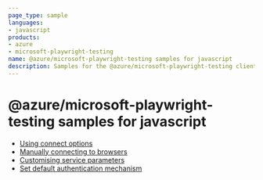 ```yaml
---
page_type: sample
languages:
- javascript
products:
- azure
- microsoft-playwright-testing
name: @azure/microsoft-playwright-testing samples for javascript
description: Samples for the @azure/microsoft-playwright-testing client library
---
```


# @azure/microsoft-playwright-testing samples for javascript

- [Using connect options](./using-connect-options//README.md)
- [Manually connecting to browsers](./manually-connecting-to-browsers/README.md)
- [Customising service parameters](./customising-service-parameters/README.md)
- [Set default authentication mechanism](./set-default-authentication-mechanism/README.md)
